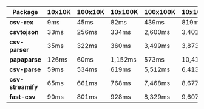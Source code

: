 | Package | 10x10K | 100x10K | 10x100K | 100x100K | 10x1000K 
|---------|---|---|---|---|---
| **csv-rex** | 9ms | 45ms | 82ms | 439ms | 819ms 
| **csvtojson** | 33ms | 256ms | 334ms | 2,600ms | 3,401ms 
| **csv-parser** | 35ms | 322ms | 360ms | 3,499ms | 3,873ms 
| **papaparse** | 126ms | 60ms | 1,152ms | 573ms | 10,411ms 
| **csv-parse** | 59ms | 534ms | 619ms | 5,512ms | 6,413ms 
| **csv-streamify** | 65ms | 661ms | 768ms | 7,468ms | 8,677ms 
| **fast-csv** | 90ms | 801ms | 928ms | 8,329ms | 9,607ms 
